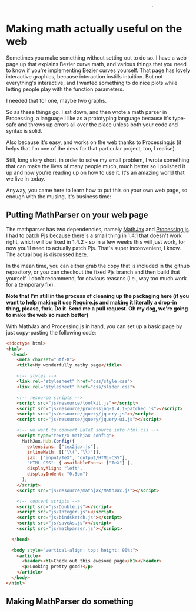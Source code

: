                                                            .
Making math actually useful on the web
======================================

Sometimes you make something without setting out to do so.
I have a web page up that explains Bezier curve math, and
various things that you need to know if you're implementing
Bezier curves yourself. That page has lovely interactive
graphics, because interaction instills intuition. But not
everything's interactive, and I wanted something to do nice
plots while letting people play with the function parameters.

I needed that for one, maybe two graphs.

So as these things go, I sat down, and then wrote a math
parser in Processing, a language I like as a prototyping
language because it's type-safe and throws up errors all
over the place unless both your code and syntax is solid.

Also because it's easy, and works on the web thanks to
Processing.js (it helps that I'm one of the devs for that
particular project, too, I realise).

Still, long story short, in order to solve my small
problem, I wrote something that can make the lives of
many people much, much better so I polished it up and now
you're reading up on how to use it. It's an amazing world
that we live in today.

Anyway, you came here to learn how to put this on your
own web page, so enough with the musing, it's business time:

Putting MathParser on your web page
-----------------------------------

The mathparser has two dependencies, namely [MathJax](http://mathjax.org)
and [Processing.js](http://processingjs.org). I had to patch Pjs because
there's a small thing in 1.4.1 that doesn't work right, which will be
fixed in 1.4.2 - so in a few weeks this will just work, for now you'll
need to actually patch Pjs. That's super inconvenient, I know. The
actual bug is discussed [here](https://processing-js.lighthouseapp.com/projects/41284/tickets/1889).

In the mean time, you can either grab the copy that is included
in the github repository, or you can checkout the fixed Pjs
branch and then build that yourself. I don't recommend, for
obvious reasons (i.e., way too much work for a temporary fix).

**Note that I'm still in the process of cleaning up the packaging here
(if you want to help making it use [Require.js](http://requirejs.org/)
and making it literally a drop-in thing, please, fork. Do it. Send me
a pull request. Oh my dog, we're going to make the web so much better)**

With MathJax and Processing.js in hand, you can set up a basic page
by just copy-pasting the following code:

``` html
<!doctype html>
<html>
  <head>
    <meta charset="utf-8">
    <title>My wonderfully mathy page</title>

    <!-- styles -->
    <link rel="stylesheet" href="css/style.css">
    <link rel="stylesheet" href="css/slider.css">

    <!-- resource scripts -->
    <script src="js/resource/toolkit.js"></script>
    <script src="js/resource/processing-1.4.1-patched.js"></script>
    <script src="js/resource/jquery/jquery.js"></script>
    <script src="js/resource/jquery/jquery-ui.js"></script>

    <!-- we want to convert LaTeX source into html+css -->
    <script type="text/x-mathjax-config">
      MathJax.Hub.Config({
        extensions: ["tex2jax.js"],
        inlineMath: [['\\(','\\)']],
        jax: ["input/TeX", "output/HTML-CSS"],
        "HTML-CSS": { availableFonts: ["TeX"] },
        displayAlign: "left",
        displayIndent: "0.5em"}
      );
    </script>
    <script src="js/resource/mathjax/MathJax.js"></script>

    <!-- content scripts -->
    <script src="js/Double.js"></script>
    <script src="js/Integer.js"></script>
    <script src="js/bindsketch.js"></script>
    <script src="js/saveAs.js"></script>
    <script src="js/mathparser.js"></script>

  </head>
  
  <body style="vertical-align: top; height: 90%;">
    <article>
      <header><h1>Check out this awesome page</h1></header>
      <p>Looking pretty good!</p>
    </article>
  </body>
</html>
```

Making MathParser do something
------------------------------

